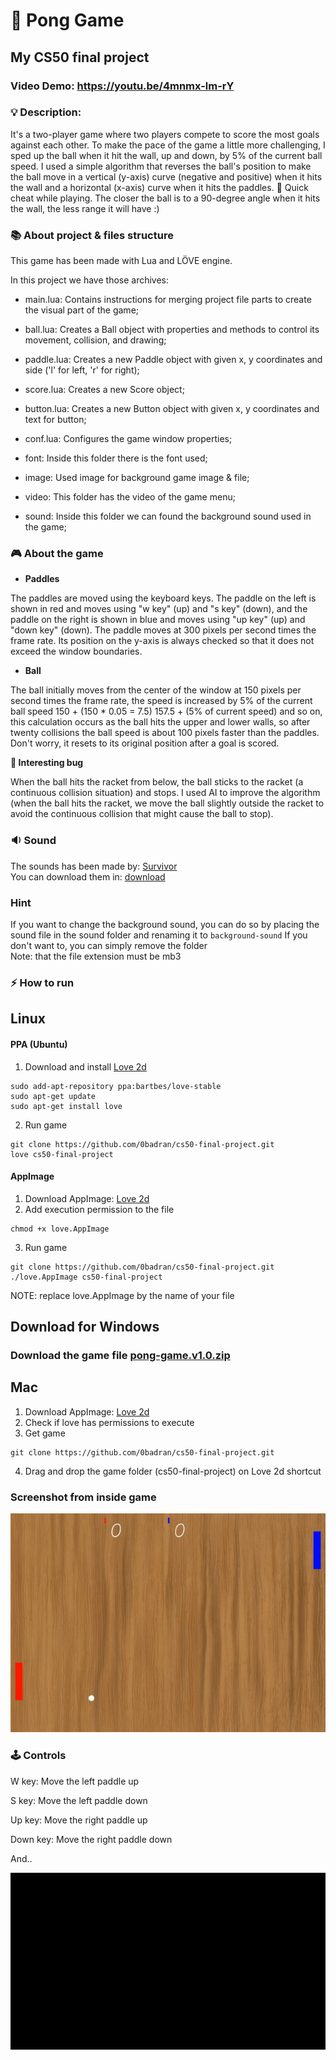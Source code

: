 # 🏓 Pong Game
## My CS50 final project
### Video Demo:  https://youtu.be/4mnmx-lm-rY
### 💡 Description:
<p>It's a two-player game where two players compete to score the most goals against each other. To make the pace of the game a little more challenging, I sped up the ball when it hit the wall, up and down, by 5% of the current ball speed. I used a simple algorithm that reverses the ball's position to make the ball move in a vertical (y-axis) curve (negative and positive) when it hits the wall and a horizontal (x-axis) curve when it hits the paddles. 🧲 Quick cheat while playing. The closer the ball is to a 90-degree angle when it hits the wall, the less range it will have :)</p>

### 📚 About project & files structure
<p>This game has been made with Lua and LÖVE engine.</p>

<p>In this project we have those archives:</p>

* main.lua: Contains instructions for merging project file parts to create the visual part of the game;

* ball.lua: Creates a Ball object with properties and methods to control its movement, collision, and drawing;

* paddle.lua: Creates a new Paddle object with given x, y coordinates and side ('l' for left, 'r' for right);

* score.lua: Creates a new Score object;

* button.lua: Creates a new Button object with given x, y coordinates and text for button;

* conf.lua: Configures the game window properties;

* font: Inside this folder there is the font used;

* image: Used image for background game image & file;

* video: This folder has the video of the game menu;

* sound: Inside this folder we can found the background sound used in the game;

### 🎮 About the game
* <b>Paddles</b>
<p>The paddles are moved using the keyboard keys. The paddle on the left is shown in red and moves using "w key" (up) and "s key" (down), and the paddle on the right is shown in blue and moves using "up key" (up) and "down key" (down). The paddle moves at 300 pixels per second times the frame rate. Its position on the y-axis is always checked so that it does not exceed the window boundaries.</p>

* <b>Ball</b>
<p>The ball initially moves from the center of the window at 150 pixels per second times the frame rate, the speed is increased by 5% of the current ball speed 150 + (150 * 0.05 = 7.5) 157.5 + (5% of current speed) and so on, this calculation occurs as the ball hits the upper and lower walls, so after twenty collisions the ball speed is about 100 pixels faster than the paddles. Don't worry, it resets to its original position after a goal is scored.</p>
<p><b>🐞 Interesting bug</b></p>
When the ball hits the racket from below, the ball sticks to the racket (a continuous collision situation) and stops. I used AI to improve the algorithm (when the ball hits the racket, we move the ball slightly outside the racket to avoid the continuous collision that might cause the ball to stop).

### 🔉 Sound
The sounds has been made by: [Survivor](https://open.spotify.com/artist/26bcq2nyj5GB7uRr558iQg)<br />
You can download them in: [download](https://drive.usercontent.google.com/u/0/uc?id=0B4LOzioZvYiXYUk3OUJudDNRMW8&export=download)
### Hint
If you want to change the background sound, you can do so by placing the sound file in the sound folder and renaming it to `background-sound` If you don't want to, you can simply remove the folder<br/>
Note: that the file extension must be mb3

### ⚡ How to run
## Linux
#### PPA (Ubuntu)
1. Download and install [Love 2d](https://love2d.org/)
```[bash]
sudo add-apt-repository ppa:bartbes/love-stable
sudo apt-get update
sudo apt-get install love
```
2. Run game
```[bash]
git clone https://github.com/0badran/cs50-final-project.git
love cs50-final-project
```
#### AppImage
1. Download AppImage: [Love 2d](https://love2d.org/)
2. Add execution permission to the file
```[bash]
chmod +x love.AppImage
```
3. Run game
```[bash]
git clone https://github.com/0badran/cs50-final-project.git
./love.AppImage cs50-final-project
```
NOTE: replace love.AppImage by the name of your file

## Download for Windows
### Download the game file [pong-game.v1.0.zip](https://5tdfwa.am.files.1drv.com/y4mhIjJ8IVVXNSZ7G5dAXuQPVJWpWqKg3RpMu54-Pdxksm48dmYb9VDyui76wcT_GFB7BNZeh856jj8qKY6nNMzvpMox-yh5-k78aSFuQrhJRUGRNLAR09glSWcjwRgYX84s9eQ-yES_yYbBBoQvhT7j1Wftp4rIGlHvJydOAy_Vo3GHMNbIK_nRV9LmIHhPjwGoDdp57y6_4-rLfToV_fQNg)

## Mac
1. Download AppImage: [Love 2d](https://love2d.org/)
2. Check if love has permissions to execute
3. Get game
```[bash]
git clone https://github.com/0badran/cs50-final-project.git
```
4. Drag and drop the game folder (cs50-final-project) on Love 2d shortcut

### Screenshot from inside game
![game screenshot](/image/game-screenshot.gif)

### 🕹 Controls
<p>W key: Move the left paddle up</p>
<p>S key: Move the left paddle down</p>
<p>Up key: Move the right paddle up</p>
<p>Down key: Move the right paddle down</p>
<p>And..</p>

![this is cs50](/image/this_is_cs50.gif)
